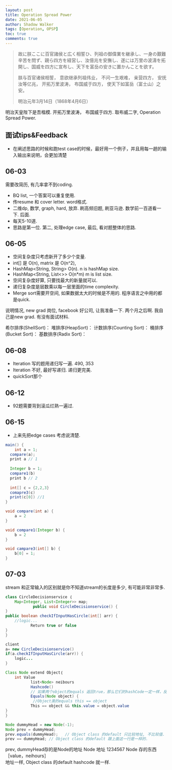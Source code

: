 ```yaml
---
layout: post
title: Operation Spread Power
date: 2021-06-05
author: Shadow Walker
tags: [Operation, OPSP]
toc: true
comments: true
---
```


> 故に朕ここに百官諸侯と広く相誓ひ、列祖の御偉業を継承し、一身の艱難辛苦を問ず、親ら四方を経営し、汝億兆を安撫し、遂には万里の波濤を拓開し、国威を四方に宣布し、天下を富岳の安きに置かんことを欲す。
> 
> 朕与百官诸侯相誓， 意欲继承列祖伟业， 不问一生艰难， 亲营四方， 安抚汝等亿​兆， 开拓万里波涛， 布国威于四方， 使天下如富岳（富士山）之安。
> 
> 明治元年3月14日（1868年4月6日）


明治天皇陛下是吾楷模. 开拓万里波涛， 布国威于四方. 取布威二字, Operation Spread Power. 





## 面试tips&Feedback

- 在阐述思路的时候和跑test case的时候，最好用一个例子，并且用每一趟的输入输出来说明，会更加清楚








## 06-03


需要改简历, 有几率拿不到coding. 


- BQ list, 一个答案可以重复使用. 
- 传resume 和 cover letter.  word格式. 
- 二维dp, 数学, graph, hard, 放弃.   刷高频旧题, 刷亚马逊.  数学前一百道看一下. 后面. 
- 每天5-10道. 
- 思路是第一位.   第二, 处理edge case, 最后, 看对题整体的思路. 



## 06-05

- 空间复杂度只考虑新开了多少个变量. 
- int[] 是 O(n),  matrix 是 O(n^2), 
- HashMap<String, String> O(n).  n is hashMap size. 
- HashMap<String, List<>> O(n*m) m is list size. 
- 空间复杂度好算, 只要找最大的新量就可以. 
- 递归复杂度是层数乘以每一层里面的time complexity. 
- Merge sort需要开空间, 如果数据太大的时候是不用的. 程序语言之中用的都是quick. 

说明情况, new grad 岗位, facebook 好公司, 让我准备一下. 两个月之后啊. 我自己是new grad.  有没有面试材料. 


希尔排序(ShellSort)：
堆排序(HeapSort)：
计数排序(Counting Sort)：
桶排序(Bucket Sort)：
基数排序(Radix Sort)：


## 06-08

- Iteration 写的题用递归写一遍.  490, 353
- Iteration 不好, 最好写递归.  递归更完美. 
- quickSort那个

## 06-12

- 92题需要背到滚瓜烂熟一遍过. 

## 06-15

- 上来先把edge cases 考虑说清楚. 

```java
main() {
	int a = 1;
  compare(a);
  print a // 1
  
  Integer b = 1;
  compare1(b)
  print b // 2
  
  int[] c = {2,2,3}
  comapre3(c)
  print(c[0]) //1
}

void compare(int a) {
	a = 2
}

void compare1(Integer b) {
	b = 2
}

void campare3(int[] b) {
	b[0] = 1;
}
```

## 07-03

stream 和正常输入的区别就是你不知道stream的长度是多少, 有可能非常非常多. 

```java
class CircleDecisionservice ｛
	Map<Integer, List<Integer>> map; 
            public void CircleDecisionservice() {
}
public boolean checkIfInputHasCircle(int[] arr) {
	//logic... 
           Return true or false
}
}

client 
a= new CircleDecisionservice()
if(a.checkIfInputHasCircle(arr)) {
	logic...
}
```


```java
Class Node extend Object｛
	int Value
           list<Node> neibours 
           Hashcode()
           // 如果两个object的equals 返回true，那么它们的hashCode一定一样，反之不行
           Equals(Node object) {
            //Object类的equals this == object
           This == object && this.value = object.value
}
}

Node dummyHead = new Node(-1);
Node prev = dummyHead;
prev.equals(dummyHead);   // Object class 的default 只比较地址, 不比较值. 
prev == dummyHead; // Object class 的default 跟上面这一行是一样的. 
```

prev, dummyHead存的是Node的地址       Node 地址          1234567
                                                                  Node 存的东西［value，neihours］  
地址一样, Object class 的default hashcode 就一样. 





